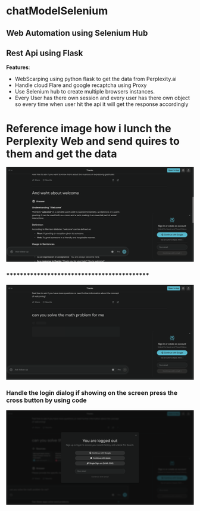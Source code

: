 # chatModelSelenium
## Web Automation using Selenium Hub
## Rest Api using Flask


**Features**:
- WebScarping using python flask to get the data from Perplexity.ai 
- Handle cloud Flare and google recaptcha using Proxy 
- Use Selenium hub to create multiple browsers instances.
- Every User has there own session and every user has there own
 object so every time when user hit the api it will get the response accordingly

# Reference image how i lunch the Perplexity Web and send quires to them and get the data

![UI Preview](images/P4.png)

### ******************************************

![Alt text](images/perplexity6.png)

### Handle the login dialog if showing on the screen press the cross button by using code 

![Alt text](images/perplexity1.png)
